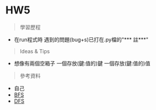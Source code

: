 # HW5
> 學習歷程
* 在run程式時 遇到的問題(bug+s)已打在.py檔的"*** 註***"
  
> Ideas & Tips
* 想像有兩個空箱子 一個存放(鍵:值的)鍵 一個存放(鍵:值的)值
  
> 參考資料
* 自己
* [BFS](http://isee.scu.edu.tw/mod/url/view.php?id=547569)
* [DFS](http://isee.scu.edu.tw/mod/url/view.php?id=549479)
